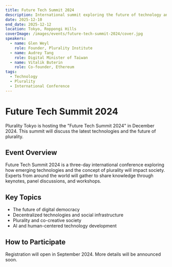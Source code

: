 ```yaml
---
title: Future Tech Summit 2024
description: International summit exploring the future of technology and plurality
date: 2025-12-10
end_date: 2025-12-12
location: Tokyo, Roppongi Hills
coverImage: /images/events/future-tech-summit-2024/cover.jpg
speakers:
  - name: Glen Weyl
    role: Founder, Plurality Institute
  - name: Audrey Tang
    role: Digital Minister of Taiwan
  - name: Vitalik Buterin
    role: Co-founder, Ethereum
tags:
  - Technology
  - Plurality
  - International Conference
---
```


# Future Tech Summit 2024

Plurality Tokyo is hosting the "Future Tech Summit 2024" in December 2024. This summit will discuss the latest technologies and the future of plurality.

## Event Overview

Future Tech Summit 2024 is a three-day international conference exploring how emerging technologies and the concept of plurality will impact society. Experts from around the world will gather to share knowledge through keynotes, panel discussions, and workshops.

## Key Topics

- The future of digital democracy
- Decentralized technologies and social infrastructure
- Plurality and co-creative society
- AI and human-centered technology development

## How to Participate

Registration will open in September 2024. More details will be announced soon.
